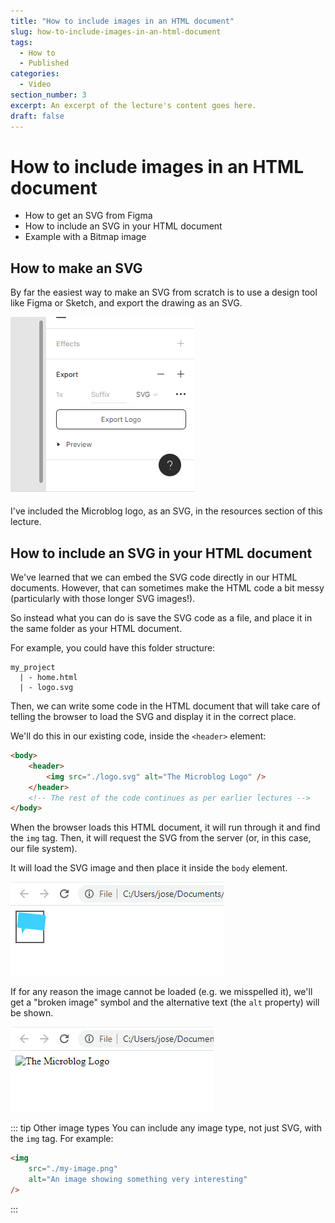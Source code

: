 ```yaml
---
title: "How to include images in an HTML document"
slug: how-to-include-images-in-an-html-document
tags:
  - How to
  - Published
categories:
  - Video
section_number: 3
excerpt: An excerpt of the lecture's content goes here.
draft: false
---
```


# How to include images in an HTML document

- How to get an SVG from Figma
- How to include an SVG in your HTML document
- Example with a Bitmap image

## How to make an SVG

By far the easiest way to make an SVG from scratch is to use a design tool like Figma or Sketch, and export the drawing as an SVG.

![Exporting an SVG using Figma](./assets/export-svg-figma.png)

I've included the Microblog logo, as an SVG, in the resources section of this lecture.

## How to include an SVG in your HTML document

We've learned that we can embed the SVG code directly in our HTML documents. However, that can sometimes make the HTML code a bit messy (particularly with those longer SVG images!).

So instead what you can do is save the SVG code as a file, and place it in the same folder as your HTML document.

For example, you could have this folder structure:

```
my_project
  | - home.html
  | - logo.svg
```

Then, we can write some code in the HTML document that will take care of telling the browser to load the SVG and display it in the correct place.

We'll do this in our existing code, inside the `<header>` element:

```html
<body>
    <header>
        <img src="./logo.svg" alt="The Microblog Logo" />
    </header>
    <!-- The rest of the code continues as per earlier lectures -->
</body>
```

When the browser loads this HTML document, it will run through it and find the `img` tag. Then, it will request the SVG from the server (or, in this case, our file system).

It will load the SVG image and then place it inside the `body` element.

<!-- TODO: Fix this image so it contains microblog code -->
![Working HTML document loading the SVG](./assets/working-image.png)

If for any reason the image cannot be loaded (e.g. we misspelled it), we'll get a "broken image" symbol and the alternative text (the `alt` property) will be shown.

<!-- TODO: Fix this image so it contains microblog code -->
![Broken HTML document with misspelled SVG, showing broken SVG loading](./assets/broken-image.png)

::: tip Other image types
You can include any image type, not just SVG, with the `img` tag. For example:

```html
<img
    src="./my-image.png"
    alt="An image showing something very interesting"
/>
```
:::
